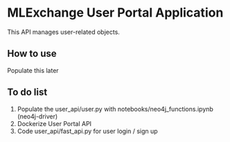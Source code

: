# MLExchange User Portal Application

This API manages user-related objects.

## How to use

Populate this later

## To do list

1. Populate the user\_api/user.py with notebooks/neo4j\_functions.ipynb (neo4j-driver)
2. Dockerize User Portal API
3. Code user\_api/fast\_api.py for user login / sign up
